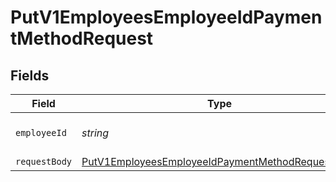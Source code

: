 # PutV1EmployeesEmployeeIdPaymentMethodRequest


## Fields

| Field                                                                                                                           | Type                                                                                                                            | Required                                                                                                                        | Description                                                                                                                     |
| ------------------------------------------------------------------------------------------------------------------------------- | ------------------------------------------------------------------------------------------------------------------------------- | ------------------------------------------------------------------------------------------------------------------------------- | ------------------------------------------------------------------------------------------------------------------------------- |
| `employeeId`                                                                                                                    | *string*                                                                                                                        | :heavy_check_mark:                                                                                                              | The UUID of the employee                                                                                                        |
| `requestBody`                                                                                                                   | [PutV1EmployeesEmployeeIdPaymentMethodRequestBody](../../models/operations/putv1employeesemployeeidpaymentmethodrequestbody.md) | :heavy_minus_sign:                                                                                                              | N/A                                                                                                                             |